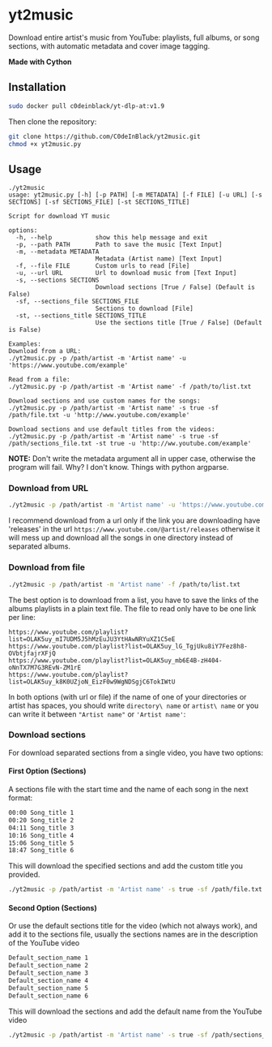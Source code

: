 # yt2music
Download entire artist's music from YouTube: playlists, full albums, or song sections, with automatic metadata and cover image tagging. 

**Made with Cython**

## Installation

```bash
sudo docker pull c0deinblack/yt-dlp-at:v1.9
```

Then clone the repository:

```bash
git clone https://github.com/C0deInBlack/yt2music.git
chmod +x yt2music.py
```

## Usage

```
./yt2music
usage: yt2music.py [-h] [-p PATH] [-m METADATA] [-f FILE] [-u URL] [-s SECTIONS] [-sf SECTIONS_FILE] [-st SECTIONS_TITLE]

Script for download YT music

options:
  -h, --help            show this help message and exit
  -p, --path PATH       Path to save the music [Text Input]
  -m, --metadata METADATA
                        Metadata (Artist name) [Text Input]
  -f, --file FILE       Custom urls to read [File]
  -u, --url URL         Url to download music from [Text Input]
  -s, --sections SECTIONS
                        Download sections [True / False] (Default is False)
  -sf, --sections_file SECTIONS_FILE
                        Sections to download [File]
  -st, --sections_title SECTIONS_TITLE
                        Use the sections title [True / False] (Default is False)

Examples:
Download from a URL:
./yt2music.py -p /path/artist -m 'Artist name' -u 'https://www.youtube.com/example'

Read from a file:
./yt2music.py -p /path/artist -m 'Artist name' -f /path/to/list.txt

Download sections and use custom names for the songs:
./yt2music.py -p /path/artist -m 'Artist name' -s true -sf /path/file.txt -u 'http://www.youtube.com/example'

Download sections and use default titles from the videos:
./yt2music.py -p /path/artist -m 'Artist name' -s true -sf /path/sections_file.txt -st true -u 'http://ww.youtube.com/example'
```

**NOTE:** Don't write the metadata argument all in upper case, otherwise the program will fail. Why? I don't know. Things with python argparse.

### Download from URL

```bash
./yt2music -p /path/artist -m 'Artist name' -u 'https://www.youtube.com/example'
```

I recommend download from a url only if the link you are downloading have 'releases' in the url `https://www.youtube.com/@artist/releases` otherwise it will mess up and download all the songs in one directory instead of separated albums.

### Download from file

```bash
./yt2music -p /path/artist -m 'Artist name' -f /path/to/list.txt
```

The best option is to download from a list, you have to save the links of the albums playlists in a plain text file. The file to read only have to be one link per line:

```
https://www.youtube.com/playlist?list=OLAK5uy_mI7UDM5J5hMzEuJU3YtHAwNRYuXZ1C5eE
https://www.youtube.com/playlist?list=OLAK5uy_lG_TgjUku8iY7Fez8h8-OVbtjfajrXFjQ
https://www.youtube.com/playlist?list=OLAK5uy_mb6E4B-zH404-oNnTX7M7G3REvN-ZM1rE
https://www.youtube.com/playlist?list=OLAK5uy_k8K0UZjoN_EizF0w9WgNDSgjC6TokIWtU
```

In both options (with url or file) if the name of one of your directories or artist has spaces, you should write `directory\ name` or `artist\ name` or you can write it between `"Artist name"` or `'Artist name'`:

### Download sections

For download separated sections from a single video, you have two options:

#### First Option (Sections)

A sections file with the start time and the name of each song in the next format:

```bash
00:00 Song_title 1
00:20 Song_title 2
04:11 Song_title 3
10:16 Song_title 4
15:06 Song_title 5
18:47 Song_title 6
```

This will download the specified sections and add the custom title you provided.

```bash
./yt2music -p /path/artist -m 'Artist name' -s true -sf /path/file.txt -u 'http://www.youtube.com/example'
```
#### Second Option (Sections)

Or use the default sections title for the video (which not always work), and add it to the sections file, usually the sections names are in the description of the YouTube video

```bash
Default_section_name 1
Default_section_name 2
Default_section_name 3
Default_section_name 4
Default_section_name 5
Default_section_name 6
```

This will download the sections and add the default name from the YouTube video

```bash
./yt2music -p /path/artist -m 'Artist name' -s true -sf /path/sections_file.txt -st true -u 'http://ww.youtube.com/example'
```

